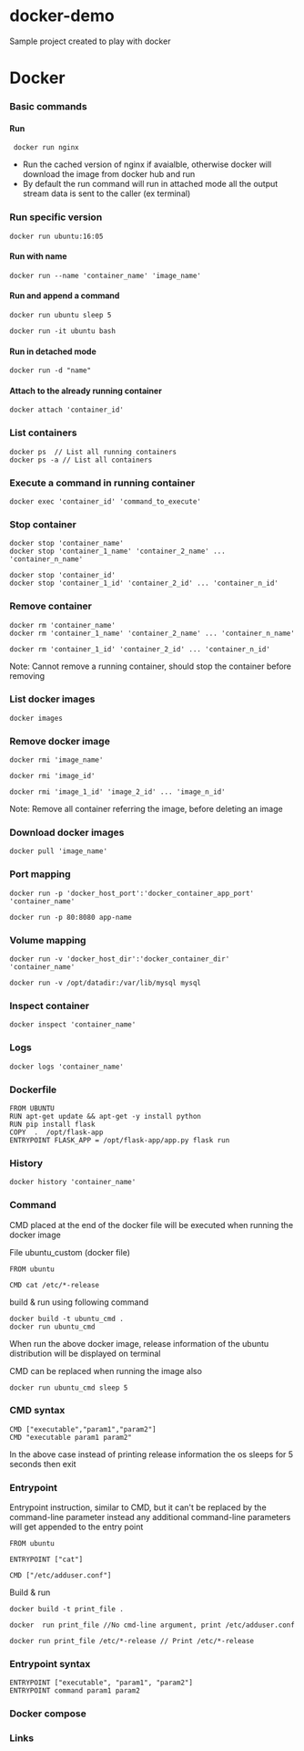 # docker-demo

Sample project created to play with docker

# Docker

### Basic commands

#### Run

` docker run nginx`

- Run the cached version of nginx if avaialble, otherwise docker will download the image from docker hub and run
- By default the run command will run in attached mode all the output stream data is sent to the caller (ex terminal)

### Run specific version

```
docker run ubuntu:16:05
```

#### Run with name

```
docker run --name 'container_name' 'image_name'
```

#### Run and append a command

```
docker run ubuntu sleep 5

docker run -it ubuntu bash
```

#### Run in detached mode

`docker run -d "name"`

#### Attach to the already running container

`docker attach 'container_id'`

### List containers

```
docker ps  // List all running containers
docker ps -a // List all containers
```

### Execute a command in running container

```
docker exec 'container_id' 'command_to_execute'
```

### Stop container

```
docker stop 'container_name'
docker stop 'container_1_name' 'container_2_name' ... 'container_n_name'

docker stop 'container_id'
docker stop 'container_1_id' 'container_2_id' ... 'container_n_id'
```

### Remove container

```
docker rm 'container_name'
docker rm 'container_1_name' 'container_2_name' ... 'container_n_name'

docker rm 'container_1_id' 'container_2_id' ... 'container_n_id'
```

Note: Cannot remove a running container, should stop the container before removing

### List docker images

`docker images`

### Remove docker image

```
docker rmi 'image_name'

docker rmi 'image_id'

docker rmi 'image_1_id' 'image_2_id' ... 'image_n_id'
```

Note: Remove all container referring the image, before deleting an image

### Download docker images

`docker pull 'image_name'`

### Port mapping

```
docker run -p 'docker_host_port':'docker_container_app_port' 'container_name'

docker run -p 80:8080 app-name
```

### Volume mapping

```
docker run -v 'docker_host_dir':'docker_container_dir' 'container_name'

docker run -v /opt/datadir:/var/lib/mysql mysql
```

### Inspect container

```
docker inspect 'container_name'
```

### Logs

```
docker logs 'container_name'
```

### Dockerfile

```
FROM UBUNTU
RUN apt-get update && apt-get -y install python
RUN pip install flask
COPY  .  /opt/flask-app
ENTRYPOINT FLASK_APP = /opt/flask-app/app.py flask run
```

### History

```
docker history 'container_name'
```

### Command

CMD placed at the end of the docker file will be executed when running the docker image

File ubuntu_custom (docker file)

```
FROM ubuntu

CMD cat /etc/*-release
```

build & run using following command

```
docker build -t ubuntu_cmd .
docker run ubuntu_cmd
```

When run the above docker image, release information of the ubuntu distribution will be displayed on terminal

CMD can be replaced when running the image also

```
docker run ubuntu_cmd sleep 5
```

### CMD syntax

```
CMD ["executable","param1","param2"]
CMD "executable param1 param2"
```

In the above case instead of printing release information the os sleeps for 5 seconds then exit

### Entrypoint

Entrypoint instruction, similar to CMD, but it can't be replaced by the command-line parameter instead any additional command-line parameters will get appended to the entry point

```
FROM ubuntu

ENTRYPOINT ["cat"]

CMD ["/etc/adduser.conf"]
```

Build & run

```
docker build -t print_file .

docker  run print_file //No cmd-line argument, print /etc/adduser.conf

docker run print_file /etc/*-release // Print /etc/*-release

```

### Entrypoint syntax

```
ENTRYPOINT ["executable", "param1", "param2"]
ENTRYPOINT command param1 param2

```

### Docker compose

### Links
